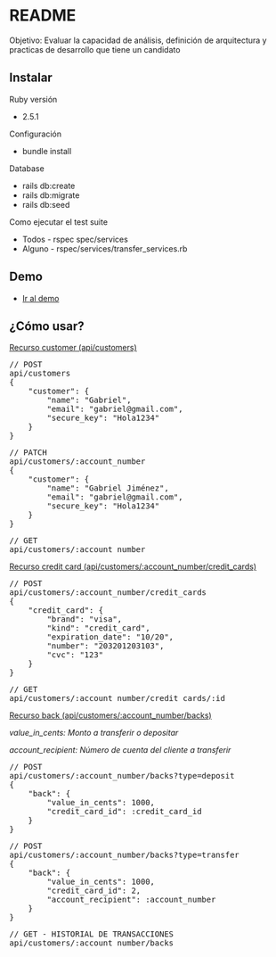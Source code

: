 # README

Objetivo:
Evaluar la capacidad de análisis, definición de arquitectura y practicas de desarrollo que tiene un candidato

<h2>Instalar</h2>

<p>Ruby versión</p>
<ul>
    <li>2.5.1</li>
</ul>

<p>Configuración</p>
<ul>
    <li>bundle install</li>
</ul>

<p>Database</p>
<ul>
    <li>rails db:create</li>
    <li>rails db:migrate</li>
    <li>rails db:seed</li>
</ul>

<p>Como ejecutar el test suite</p>
<ul>
    <li>Todos - rspec spec/services</li>
    <li>Alguno - rspec/services/transfer_services.rb</li>
</ul>

<h2>Demo</h2>
<ul>
    <li><a href="https://ewalletconekta.herokuapp.com/" target="_blank">Ir al demo</a></li>
</ul>

<h2>¿Cómo usar?</h2>

<p><a href="https://ewalletconekta.herokuapp.com/api/customers">Recurso customer (api/customers)</a></p>

<pre>
// POST
api/customers
{
	"customer": {
		"name": "Gabriel",
		"email": "gabriel@gmail.com",
		"secure_key": "Hola1234"
	}
}
</pre>
<pre>
// PATCH
api/customers/:account_number
{
	"customer": {
		"name": "Gabriel Jiménez",
		"email": "gabriel@gmail.com",
		"secure_key": "Hola1234"
	}
}
</pre>
<pre>
// GET 
api/customers/:account_number
</pre>

<p><a href="https://ewalletconekta.herokuapp.com/api/customers/:account_number/credit_cards">Recurso credit card (api/customers/:account_number/credit_cards)</a></p>

<pre>
// POST
api/customers/:account_number/credit_cards
{
	"credit_card": {
		"brand": "visa",
		"kind": "credit_card",
		"expiration_date": "10/20",
		"number": "203201203103",
		"cvc": "123"
	}
}
</pre>

<pre>
// GET
api/customers/:account_number/credit_cards/:id
</pre>

<p><a href="https://ewalletconekta.herokuapp.com/api/customers/:account_number/backs">Recurso back (api/customers/:account_number/backs)</a></p>
<p><em>value_in_cents: Monto a transferir o depositar</em></p>
<p><em>account_recipient: Número de cuenta del cliente a transferir</em></p>
<pre>
// POST
api/customers/:account_number/backs?type=deposit
{
	"back": {
		"value_in_cents": 1000,
		"credit_card_id": :credit_card_id
	}
}
</pre>

<pre>
// POST
api/customers/:account_number/backs?type=transfer
{
	"back": {
		"value_in_cents": 1000,
		"credit_card_id": 2,
		"account_recipient": :account_number
	}
}
</pre>

<pre>
// GET - HISTORIAL DE TRANSACCIONES
api/customers/:account_number/backs
</pre>